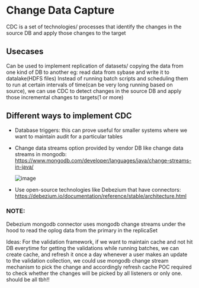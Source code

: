 # Change Data Capture

CDC is a set of technologies/ processes that identify the changes in the source DB and apply those changes to the target

## Usecases
Can be used to implement replication of datasets/ copying the data from one kind of DB to another
eg: read data from sybase and write it to datalake(HDFS files)
Instead of running batch scripts and scheduling them to run at certain intervals of time(can be very long running based on source), we can use CDC to detect changes in the source DB and 
apply those incremental changes to targets(1 or more)

## Different ways to implement CDC
- Database triggers: this can prove useful for smaller systems where we want to maintain audit for a particular tables
- Change data streams option provided by vendor DB like change data streams in mongodb: https://www.mongodb.com/developer/languages/java/change-streams-in-java/

  ![image](https://github.com/soniamartis/system-design/assets/12456295/c26eaa39-d91d-496e-934c-c9af5cd74bb1)
- Use open-source technologies like Debezium that have connectors: https://debezium.io/documentation/reference/stable/architecture.html

### NOTE:
Debezium mongodb connector uses mongodb change streams under the hood to read the oplog data from the primary in the replicaSet


Ideas:
For the validation framework, if we want to maintain cache and not hit DB everytime for getting the validations while running batches, we can create cache, and refresh it once a day
whenever a user makes an update to the validation collection, we could use mongodb change stream mechanism to pick the change and accordingly refresh cache
POC required to check whether the changes will be picked by all listeners or only one. should be all tbh!!



  

